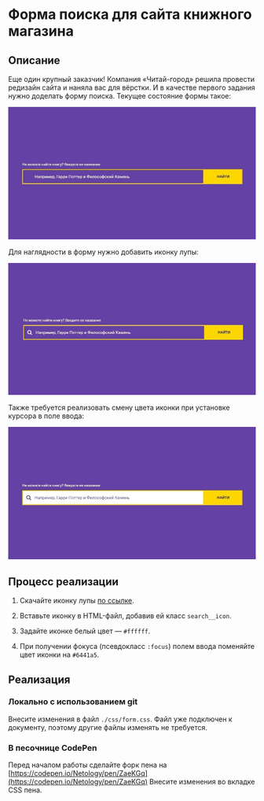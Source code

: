 # Форма поиска для сайта книжного магазина

## Описание

Еще один крупный заказчик! Компания «Читай-город» решила провести редизайн сайта и наняла вас для вёрстки. И в качестве первого задания нужно доделать форму поиска. Текущее состояние формы такое:

![Search form layout current](../../sources/mobile-graphic-form-current.jpeg)

Для наглядности в форму нужно добавить иконку лупы:

![Search form layout target with icon](../../sources/mobile-graphic-form-target.jpeg)

Также требуется реализовать смену цвета иконки при установке курсора в поле ввода:

![Search form in focus](../../sources/mobile-graphic-form-focus.jpeg)

## Процесс реализации

1. Скачайте иконку лупы [по ссылке](https://netology-code.github.io/mq-homeworks/sources/search.svg).

2. Вставьте иконку в HTML-файл, добавив ей класс `search__icon`.

3. Задайте иконке белый цвет — `#ffffff`.

4. При получении фокуса (псевдокласс `:focus`) полем ввода поменяйте цвет иконки на `#6441a5`.

## Реализация

### Локально с использованием git

Внесите изменения в файл `./css/form.css`. Файл уже подключен к документу, поэтому другие файлы изменять не требуется.

### В песочнице CodePen

Перед началом работы сделайте форк пена на [https://codepen.io/Netology/pen/ZaeKGq](https://codepen.io/Netology/pen/ZaeKGq)
Внесите изменения во вкладке CSS пена.